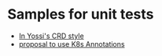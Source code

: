 
# Samples for unit tests

- [In Yossi's CRD style](expose-binding)
- [proposal to use K8s Annotations](expose-binding-annotation)
